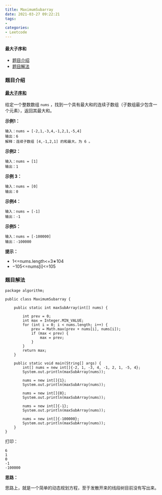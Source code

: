 ```yaml
---
title: MaximumSubarray
date: 2021-03-27 09:22:21
tags:
- 
categories:
- Leetcode 
---
```




#### 最大子序和

- [题目介绍](https://yangtzeshore.github.io/2021/03/25/MaximumSubarray/#题目介绍)
- [题目解法](https://yangtzeshore.github.io/2021/03/25/MaximumSubarray/#题目解法)

### 题目介绍

#### [最大子序和](https://leetcode-cn.com/problems/maximum-subarray/)

给定一个整数数组 `nums` ，找到一个具有最大和的连续子数组（子数组最少包含一个元素），返回其最大和。

**示例1：**

```
输入：nums = [-2,1,-3,4,-1,2,1,-5,4]
输出：6
解释：连续子数组 [4,-1,2,1] 的和最大，为 6 。
```

**示例2：**

```
输入：nums = [1]
输出：1
```

**示例 3：**

```
输入：nums = [0]
输出：0
```

**示例4：**

```
输入：nums = [-1]
输出：-1
```

**示例5：**

```
输入：nums = [-100000]
输出：-100000
```

**提示：**

- 1<=nums.length<=3∗104
- −105<=nums[i]<=105

### 题目解法

```
package algorithm;

public class MaximumSubarray {

    public static int maxSubArray(int[] nums) {

        int prev = 0;
        int max = Integer.MIN_VALUE;
        for (int i = 0; i < nums.length; i++) {
            prev = Math.max(prev + nums[i], nums[i]);
            if (max < prev) {
                max = prev;
            }
        }
        return max;
    }

    public static void main(String[] args) {
        int[] nums = new int[]{-2, 1, -3, 4, -1, 2, 1, -5, 4};
        System.out.println(maxSubArray(nums));

        nums = new int[]{1};
        System.out.println(maxSubArray(nums));

        nums = new int[]{0};
        System.out.println(maxSubArray(nums));

        nums = new int[]{-1};
        System.out.println(maxSubArray(nums));

        nums = new int[]{-100000};
        System.out.println(maxSubArray(nums));
    }
}
```

打印：

```
6
1
0
-1
-100000
```

**思路：**

思路上，就是一个简单的动态规划方程，至于发散开来的线段树目前没有写出来。